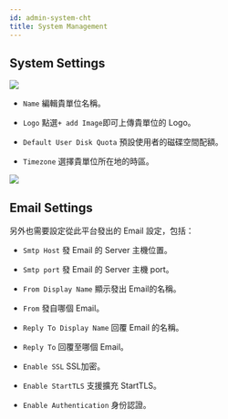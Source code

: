 ```yaml
---
id: admin-system-cht
title: System Management
---
```


## System Settings

![](assets/system_1.png)

+ `Name` 編輯貴單位名稱。

+ `Logo` 點選`+ add Image`即可上傳貴單位的 Logo。

+ `Default User Disk Quota` 預設使用者的磁碟空間配額。

+ `Timezone` 選擇貴單位所在地的時區。

![](assets/system_6.png)

## Email Settings

另外也需要設定從此平台發出的 Email 設定，包括：

+ `Smtp Host` 發 Email 的 Server 主機位置。

+ `Smtp port` 發 Email 的 Server 主機 port。

+ `From Display Name` 顯示發出 Email的名稱。

+ `From` 發自哪個 Email。

+ `Reply To Display Name` 回覆 Email 的名稱。

+ `Reply To` 回覆至哪個 Email。

+ `Enable SSL` SSL加密。

+ `Enable StartTLS` 支援擴充 StartTLS。

+ `Enable Authentication` 身份認證。
